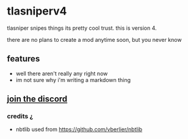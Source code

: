 # tlasniperv4
tlasniper snipes things its pretty cool trust. this is version 4.

there are no plans to create a mod anytime soon, but you never know

## features
* well there aren't really any right now
* im not sure why i'm writing a markdown thing

## [join the discord](https://discord.gg/rZ6GxpqRgr)


### credits ¿
 * nbtlib used from https://github.com/vberlier/nbtlib